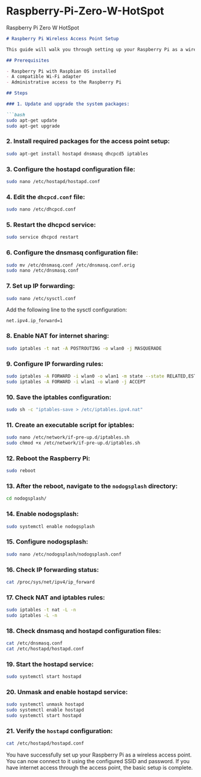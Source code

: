 # Raspberry-Pi-Zero-W-HotSpot
Raspberry Pi Zero W HotSpot


```markdown
# Raspberry Pi Wireless Access Point Setup

This guide will walk you through setting up your Raspberry Pi as a wireless access point. You can connect to this access point and, if configured, share your internet connection.

## Prerequisites

- Raspberry Pi with Raspbian OS installed
- A compatible Wi-Fi adapter
- Administrative access to the Raspberry Pi

## Steps

### 1. Update and upgrade the system packages:

```bash
sudo apt-get update
sudo apt-get upgrade
```

### 2. Install required packages for the access point setup:

```bash
sudo apt-get install hostapd dnsmasq dhcpcd5 iptables
```

### 3. Configure the hostapd configuration file:

```bash
sudo nano /etc/hostapd/hostapd.conf
```

### 4. Edit the `dhcpcd.conf` file:

```bash
sudo nano /etc/dhcpcd.conf
```

### 5. Restart the dhcpcd service:

```bash
sudo service dhcpcd restart
```

### 6. Configure the dnsmasq configuration file:

```bash
sudo mv /etc/dnsmasq.conf /etc/dnsmasq.conf.orig
sudo nano /etc/dnsmasq.conf
```

### 7. Set up IP forwarding:

```bash
sudo nano /etc/sysctl.conf
```

Add the following line to the sysctl configuration:

```
net.ipv4.ip_forward=1
```

### 8. Enable NAT for internet sharing:

```bash
sudo iptables -t nat -A POSTROUTING -o wlan0 -j MASQUERADE
```

### 9. Configure IP forwarding rules:

```bash
sudo iptables -A FORWARD -i wlan0 -o wlan1 -m state --state RELATED,ESTABLISHED -j ACCEPT
sudo iptables -A FORWARD -i wlan1 -o wlan0 -j ACCEPT
```

### 10. Save the iptables configuration:

```bash
sudo sh -c "iptables-save > /etc/iptables.ipv4.nat"
```

### 11. Create an executable script for iptables:

```bash
sudo nano /etc/network/if-pre-up.d/iptables.sh
sudo chmod +x /etc/network/if-pre-up.d/iptables.sh
```

### 12. Reboot the Raspberry Pi:

```bash
sudo reboot
```

### 13. After the reboot, navigate to the `nodogsplash` directory:

```bash
cd nodogsplash/
```

### 14. Enable nodogsplash:

```bash
sudo systemctl enable nodogsplash
```

### 15. Configure nodogsplash:

```bash
sudo nano /etc/nodogsplash/nodogsplash.conf
```

### 16. Check IP forwarding status:

```bash
cat /proc/sys/net/ipv4/ip_forward
```

### 17. Check NAT and iptables rules:

```bash
sudo iptables -t nat -L -n
sudo iptables -L -n
```

### 18. Check dnsmasq and hostapd configuration files:

```bash
cat /etc/dnsmasq.conf
cat /etc/hostapd/hostapd.conf
```

### 19. Start the hostapd service:

```bash
sudo systemctl start hostapd
```

### 20. Unmask and enable hostapd service:

```bash
sudo systemctl unmask hostapd
sudo systemctl enable hostapd
sudo systemctl start hostapd
```

### 21. Verify the `hostapd` configuration:

```bash
cat /etc/hostapd/hostapd.conf
```

You have successfully set up your Raspberry Pi as a wireless access point. You can now connect to it using the configured SSID and password. If you have internet access through the access point, the basic setup is complete. 
